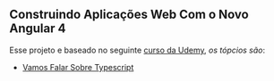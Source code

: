 Construindo Aplicações Web Com o Novo Angular 4
--------------------------------------------------
Esse projeto e baseado no seguinte [curso da Udemy](https://www.udemy.com/angular-pt/), *os tópcios são*:

* [Vamos Falar Sobre Typescript](https://github.com/robsonoduarte/learn-angularjs/tree/master/construindo-aplicacoes-web-com-o-novo-angular-4/typescript)

